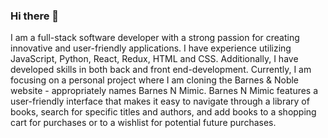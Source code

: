 ### Hi there 👋

I am a full-stack software developer with a strong passion for creating innovative and user-friendly applications. I have experience utilizing JavaScript, Python, React, Redux, HTML and CSS. Additionally, I have developed skills in both back and front end-development. Currently, I am focusing on a personal project where I am cloning the Barnes & Noble website - appropriately names Barnes N Mimic. Barnes N Mimic features a user-friendly interface that makes it easy to navigate through a library of books, search for specific titles and authors, and add books to a shopping cart for purchases or to a wishlist for potential future purchases.
